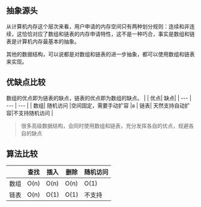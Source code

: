 ## 抽象源头
从计算机内存这个层次来看，用户申请的内存空间只有两种划分规则：连续和非连续，这恰恰对应了数组和链表的内存申请特性，这不是一种巧合，事实是数组和链表是计算机内存最基本的抽象。

其他的数据结构，可以说都是对数组和链表的进一步抽象，都可以使用数组和链表来实现。


## 优缺点比较
数组的优点即为链表的缺点，链表的优点即为数组的缺点。
|  |  优点|  缺点|
| --- | --- | --- |
|  数组|  随机访问  |空间固定，需要手动扩容  |a
|  链表|  天然支持自动扩容|不支持随机访问  |

> 很多高级数据结构，会同时使用数组和链表，充分发挥各自的优点，规避各自的缺点

## 算法比较

|  | 查找 | 插入 | 删除 | 随机访问 |
| --- | --- | --- | --- | --- |
| 数组 | O(n) | O(n) | O(n) | O(1) |
| 链表 | O(n) | O(1) | O(1) | 不支持 |
